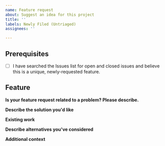 ```yaml
---
name: Feature request
about: Suggest an idea for this project
title: ''
labels: Newly Filed (Untriaged)
assignees: ''

---
```


<!--

Thank you so much for taking the time to request a few feature for Vocal!

A few quick reminders:

By filing an Issue, you are expected to comply with our code of conduct: https://github.com/needle-and-thread/vocal/blob/master/CODE_OF_CONDUCT.md

Please keep in mind that everyone working on Vocal is doing so in their spare time between work and other life commitments, so you may not get an immediate response. It's nothing personal, we're just busy! :)

Sponsorships or financial contributions do not automatically guarantee that your requested new feature will make it into Vocal (in fact, they don't factor into such decisions at all - although we cannot express how much we appreciate your financial help with the project). It's important that we take the time to consider all the implications of any new features and make decisions that are in the best interests of the thousands of people who use Vocal to manage their podcasts.

Please make sure you preview your issue before saving.

Thanks for helping make Vocal even better!
-->

## Prerequisites
- [ ] I have searched the Issues list for open and closed issues and believe this is a unique, newly-requested feature.

## Feature
**Is your feature request related to a problem? Please describe.**
<!--A clear and concise description of what the problem is. Ex. I'm always frustrated when [...]-->

<!--If applicable, add screenshots or screen recordings to help explain your problem.-->

**Describe the solution you'd like**
<!--A clear and concise description of what you want to happen. If possible, visualize.-->

**Existing work**
<!--Does this feature exist elsewhere? Please share as much info as possible about that approach.-->

**Describe alternatives you've considered**
<!--A clear and concise description of any alternative solutions or features you've considered.-->

**Additional context**
<!--Add any other context or screenshots about the feature request here.-->
